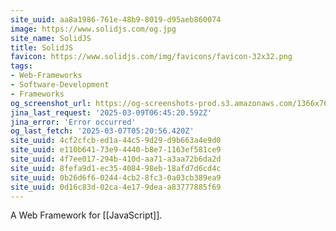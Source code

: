 ```yaml
---
site_uuid: aa8a1986-761e-48b9-8019-d95aeb860074
image: https://www.solidjs.com/og.jpg
site_name: SolidJS
title: SolidJS
favicon: https://www.solidjs.com/img/favicons/favicon-32x32.png
tags:
- Web-Frameworks
- Software-Development
- Frameworks
og_screenshot_url: https://og-screenshots-prod.s3.amazonaws.com/1366x768/80/false/37d53582a4adedbafc216018a192fbc42753525a6cf9b16d89251f5b08f3a9f9.jpeg
jina_last_request: '2025-03-09T06:45:20.592Z'
jina_error: 'Error occurred'
og_last_fetch: '2025-03-07T05:20:56.420Z'
site_uuid: 4cf2cfcb-ed1a-44c5-9d29-d9b663a4e9d0
site_uuid: e110b641-73e9-4440-b8e7-1163ef581ce9
site_uuid: 4f7ee017-294b-410d-aa71-a3aa72b6da2d
site_uuid: 8fefa9d1-ec35-4084-98eb-18afd7d6cd4c
site_uuid: 0b26d6f6-0244-4cb2-8fc3-0a03cb389ea9
site_uuid: 0d16c83d-02ca-4e17-9dea-a83777885f69
---
```



A Web Framework for [[JavaScript]]. 
